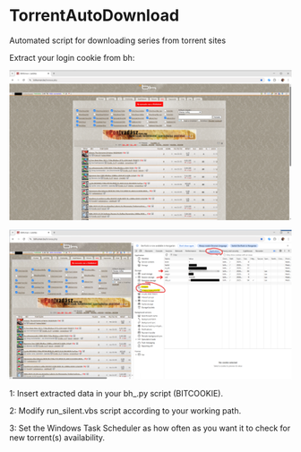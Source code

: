 # TorrentAutoDownload
Automated script for downloading series from torrent sites


Extract your login cookie from bh:

![step1](https://github.com/bbkbarbar/TorrentAutoDownload/blob/main/extract_bh_cookie/1.png)

![step2](https://github.com/bbkbarbar/TorrentAutoDownload/blob/main/extract_bh_cookie/2.png)

1: Insert extracted data in your bh_<anything>.py script (BITCOOKIE).

2: Modify run_silent.vbs script according to your working path.

3: Set the Windows Task Scheduler as how often as you want it to check for new torrent(s) availability.

